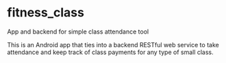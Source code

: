# fitness_class
App and backend for simple class attendance tool

This is an Android app that ties into a backend RESTful web service to take attendance and keep track 
of class payments for any type of small class.
